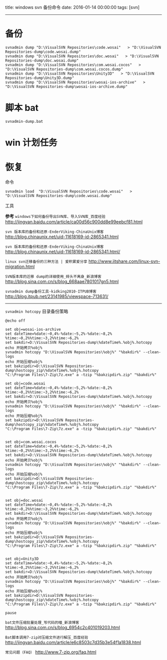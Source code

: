 title: windows svn 备份命令
date: 2016-01-14 00:00:00
tags: [svn]
 
---


# 备份

```
svnadmin dump "D:\VisualSVN Repositories\code.wosai"   > "D:\VisualSVN Repositories-dump\code.wosai.dump"
svnadmin dump "D:\VisualSVN Repositories\doc.wosai"   > "D:\VisualSVN Repositories-dump\doc.wosai.dump"
svnadmin dump "D:\VisualSVN Repositories\com.wosai.cocos"   > "D:\VisualSVN Repositories-dump\com.wosai.cocos.dump"
svnadmin dump "D:\VisualSVN Repositories\Unity3D"   > "D:\VisualSVN Repositories-dump\Unity3D.dump"
svnadmin dump "D:\VisualSVN Repositories\wosai-ios-archive"   > "D:\VisualSVN Repositories-dump\wosai-ios-archive.dump"
``` 


# 脚本 bat
```
svnadmin-dump.bat

```


# win 计划任务






# 恢复
命令
```
svnadmin load  "D:\VisualSVN Repositories\code.wosai"   > "D:\VisualSVN Repositories-dump\code.wosai.dump"

```


工具




**参考**
`windows下如何备份导出SVN库、导入SVN库_百度经验`
http://jingyan.baidu.com/article/ca00d56c900dd8e99eebcf81.html


`svn 版本库的备份和还原-EnderViking-ChinaUnix博客`
http://blog.chinaunix.net/uid-11618169-id-2865341.html


`svn 版本库的备份和还原-EnderViking-ChinaUnix博客`
http://blog.chinaunix.net/uid-11618169-id-2865341.html/


`linux svn迁移备份的三种方法 | 爱积累爱分享`
http://www.iitshare.com/linux-svn-migration.html


`SVN版本库的迁移 dump的详细使用_砖头不离身_新浪博客`
http://blog.sina.com.cn/s/blog_668aae7801017gn5.html



`svnadmin dump备份工具-kidking2010-ITPUB博客`
http://blog.itpub.net/23141985/viewspace-713631/


---



`svnadmin hotcopy` 目录备份策略
```
@echo off
 
set obj=wosai-ios-archive
set dateTime=%date:~0,4%-%date:~5,2%-%date:~8,2% %time:~0,2%%time:~3,2%%time:~6,2%
set bakdir=D:\VisualSVN Repositories-dump\%dateTime%.%obj%.hotcopy
echo 开始拷贝%obj%
svnadmin hotcopy "D:\VisualSVN Repositories\%obj%" "%bakdir%" --clean-logs
echo 开始压缩%obj%
set bakzipdir=D:\VisualSVN Repositories-dump\hostcopy_zip\%dateTime%.%obj%.hotcopy
"C:\Program Files\7-Zip\7z.exe" a -tzip "%bakzipdir%.zip" "%bakdir%"
 
set obj=code.wosai
set dateTime=%date:~0,4%-%date:~5,2%-%date:~8,2% %time:~0,2%%time:~3,2%%time:~6,2%
set bakdir=D:\VisualSVN Repositories-dump\%dateTime%.%obj%.hotcopy
echo 开始拷贝%obj%
svnadmin hotcopy "D:\VisualSVN Repositories\%obj%" "%bakdir%" --clean-logs
echo 开始压缩%obj%
set bakzipdir=D:\VisualSVN Repositories-dump\hostcopy_zip\%dateTime%.%obj%.hotcopy
"C:\Program Files\7-Zip\7z.exe" a -tzip "%bakzipdir%.zip" "%bakdir%"
 
 
set obj=com.wosai.cocos
set dateTime=%date:~0,4%-%date:~5,2%-%date:~8,2% %time:~0,2%%time:~3,2%%time:~6,2%
set bakdir=D:\VisualSVN Repositories-dump\%dateTime%.%obj%.hotcopy
echo 开始拷贝%obj%
svnadmin hotcopy "D:\VisualSVN Repositories\%obj%" "%bakdir%" --clean-logs
echo 开始压缩%obj%
set bakzipdir=D:\VisualSVN Repositories-dump\hostcopy_zip\%dateTime%.%obj%.hotcopy
"C:\Program Files\7-Zip\7z.exe" a -tzip "%bakzipdir%.zip" "%bakdir%"
 
 
set obj=doc.wosai
set dateTime=%date:~0,4%-%date:~5,2%-%date:~8,2% %time:~0,2%%time:~3,2%%time:~6,2%
set bakdir=D:\VisualSVN Repositories-dump\%dateTime%.%obj%.hotcopy
echo 开始拷贝%obj%
svnadmin hotcopy "D:\VisualSVN Repositories\%obj%" "%bakdir%" --clean-logs
echo 开始压缩%obj%
set bakzipdir=D:\VisualSVN Repositories-dump\hostcopy_zip\%dateTime%.%obj%.hotcopy
"C:\Program Files\7-Zip\7z.exe" a -tzip "%bakzipdir%.zip" "%bakdir%"
 
 
set obj=Unity3D
set dateTime=%date:~0,4%-%date:~5,2%-%date:~8,2% %time:~0,2%%time:~3,2%%time:~6,2%
set bakdir=D:\VisualSVN Repositories-dump\%dateTime%.%obj%.hotcopy
echo 开始拷贝%obj%
svnadmin hotcopy "D:\VisualSVN Repositories\%obj%" "%bakdir%" --clean-logs
echo 开始压缩%obj%
set bakzipdir=D:\VisualSVN Repositories-dump\hostcopy_zip\%dateTime%.%obj%.hotcopy
"C:\Program Files\7-Zip\7z.exe" a -tzip "%bakzipdir%.zip" "%bakdir%"
 
pause
```


`bat文件压缩批量处理_写代码的喵_新浪博客`
http://blog.sina.com.cn/s/blog_6954c2c401019203.html


`Bat脚本调用7-zip对压缩文件进行解压_百度经验`
http://jingyan.baidu.com/article/e6c8503c7d35b3e54f1a1838.html



`常见问题（FAQ）`
http://www.7-zip.org/faq.html  



<!-- more -->

